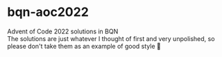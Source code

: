 # bqn-aoc2022
Advent of Code 2022 solutions in BQN  
The solutions are just whatever I thought of first and very unpolished,
so please don't take them as an example of good style 🥺

